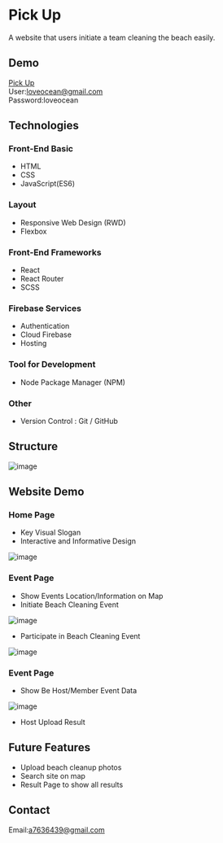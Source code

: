 # Pick Up

A website that users initiate a team cleaning the beach easily.
## Demo

[Pick Up](https://pick-up-test-ba782.firebaseapp.com/)<br>
User:loveocean@gmail.com<br>
Password:loveocean<br>

## Technologies

### Front-End Basic
- HTML
- CSS
- JavaScript(ES6)

### Layout
- Responsive Web Design (RWD)
- Flexbox 

### Front-End Frameworks
- React
- React Router
- SCSS

### Firebase Services
- Authentication
- Cloud Firebase
- Hosting

### Tool for Development
- Node Package Manager (NPM)

### Other
- Version Control : Git / GitHub


## Structure

![image](https://github.com/Yana-Lu/Pick-Up/blob/master/src/images/readme/Pick%20Up.png)

## Website Demo

### Home Page
- Key Visual Slogan
- Interactive and Informative Design

![image](https://github.com/Yana-Lu/Pick-Up/blob/master/src/images/readme/PickUp_HomPage1.gif)

### Event Page
- Show Events Location/Information on Map
- Initiate Beach Cleaning Event

![image](https://github.com/Yana-Lu/Pick-Up/blob/master/src/images/readme/PickUp_Initiate.gif)

- Participate in Beach Cleaning Event

![image](https://github.com/Yana-Lu/Pick-Up/blob/master/src/images/readme/PickUp_Participate.gif)

### Event Page
- Show Be Host/Member Event Data

![image](https://github.com/Yana-Lu/Pick-Up/blob/master/src/images/readme/PickUp_ProfilePage.gif)

- Host Upload Result



## Future Features
- Upload beach cleanup photos
- Search site on map
- Result Page to show all results

## Contact

Email:a7636439@gmail.com
